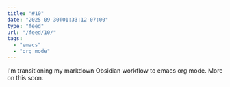 ```yaml
---
title: "#10"
date: "2025-09-30T01:33:12-07:00"
type: "feed"
url: "/feed/10/"
tags:
  - "emacs"
  - "org mode"
---
```


I'm transitioning my markdown Obsidian workflow to emacs org mode. More on this soon.
